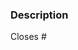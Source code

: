 <!-- Adding a language or a theme?
First, follow the steps found in LANGUAGES.md or THEMES.md.
For languages, edit the `_list.json`, `_groups.json` files and add the `language.json` file.
For themes, make sure to add the `theme.css` file. It will not work if you don't follow these steps!

If your change is visual, please include a screenshot of your changes.

 -->

### Description

<!-- Please describe the change(s) made in your PR -->

Closes #

<!-- the issue(s) your PR resolves, if any (delete if that is not the case) -->
<!-- please also reference any issues and/or PRs related to your pull request -->

<!-- pro tip: you can mention an issue, PR, or discussion on GitHub by referencing its hash number, for example: #1234 -->

<!-- pro tip: you can press . (period) in the code tab of any GitHub repo to access GitHub's VS Code web editor. Enjoy! :) -->
